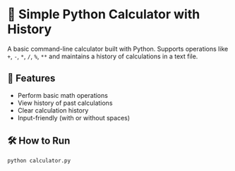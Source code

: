 # 🧮 Simple Python Calculator with History

A basic command-line calculator built with Python. Supports operations like `+`, `-`, `*`, `/`, `%`, `**` and maintains a history of calculations in a text file.

## 🚀 Features

- Perform basic math operations
- View history of past calculations
- Clear calculation history
- Input-friendly (with or without spaces)

## 🛠️ How to Run

```bash
python calculator.py
